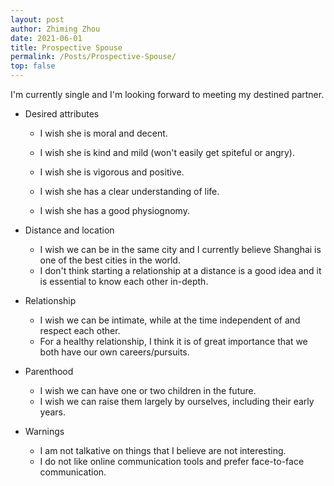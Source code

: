 ```yaml
---
layout: post
author: Zhiming Zhou
date: 2021-06-01
title: Prospective Spouse
permalink: /Posts/Prospective-Spouse/
top: false
---
```


I'm currently single and I'm looking forward to meeting my destined partner.

- Desired attributes 

  - I wish she is moral and decent.
  - I wish she is kind and mild (won't easily get spiteful or angry).
  
  - I wish she is vigorous and positive.
  - I wish she has a clear understanding of life.
  
  - I wish she has a good physiognomy.

<!--  -->
- Distance and location

  - I wish we can be in the same city and I currently believe Shanghai is one of the best cities in the world.
  - I don't think starting a relationship at a distance is a good idea and it is essential to know each other in-depth.

<!--  -->
- Relationship
  
  - I wish we can be intimate, while at the time independent of and respect each other. 
  - For a healthy relationship, I think it is of great importance that we both have our own careers/pursuits.

<!--  -->
- Parenthood

  - I wish we can have one or two children in the future.
  - I wish we can raise them largely by ourselves, including their early years.

<!--  -->
- Warnings

  - I am not talkative on things that I believe are not interesting.
  - I do not like online communication tools and prefer face-to-face communication.
 
  <!--
  - I wish she is smart and wise.
  - I wish she is knowledgeable and thoughtful.
  -->
